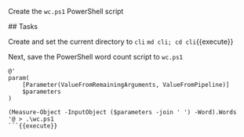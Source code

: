 Create the `wc.ps1` PowerShell script

## Tasks

Create and set the current directory to `cli`
`md cli; cd cli`{{execute}}

Next, save the PowerShell word count script to `wc.ps1`

```
@'
param(
    [Parameter(ValueFromRemainingArguments, ValueFromPipeline)]
    $parameters
)

(Measure-Object -InputObject ($parameters -join ' ') -Word).Words
'@ > .\wc.ps1
```{{execute}}
